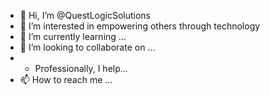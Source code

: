 - 👋 Hi, I’m @QuestLogicSolutions
- 👀 I’m interested in empowering others through technology
- 🌱 I’m currently learning ...
- 💞️ I’m looking to collaborate on ...
- - Professionally, I help...
- 📫 How to reach me ...

<!---
QuestLogicSolutions/QuestLogicSolutions is a ✨ special ✨ repository because its `README.md` (this file) appears on your GitHub profile.
You can click the Preview link to take a look at your changes.
--->
